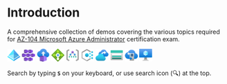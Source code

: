 # Introduction

A comprehensive collection of demos covering the various topics required for [AZ-104 Microsoft Azure Administrator](https://docs.microsoft.com/en-us/learn/certifications/exams/az-104) certification exam.

<img src="icons/ad.svg" width=30> </img>
<img src="icons/aks.svg" width=30> </img>
<img src="icons/ci.svg" width=30> </img>
<img src="icons/lb.svg" width=30> </img>
<img src="icons/mg.svg" width=30> </img>
<img src="icons/policy.svg" width=30> </img>
<img src="icons/rsv.svg" width=30> </img>
<img src="icons/storage.svg" width=30> </img>
<img src="icons/storage-sync.svg" width=30> </img>
<img src="icons/vm.svg" width=30> </img>

Search by typing **`S`** on your keyboard, or use search icon (🔍) at the top.
